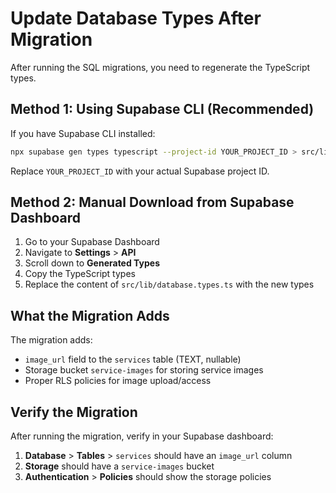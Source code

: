 # Update Database Types After Migration

After running the SQL migrations, you need to regenerate the TypeScript types.

## Method 1: Using Supabase CLI (Recommended)

If you have Supabase CLI installed:

```bash
npx supabase gen types typescript --project-id YOUR_PROJECT_ID > src/lib/database.types.ts
```

Replace `YOUR_PROJECT_ID` with your actual Supabase project ID.

## Method 2: Manual Download from Supabase Dashboard

1. Go to your Supabase Dashboard
2. Navigate to **Settings** > **API**
3. Scroll down to **Generated Types**
4. Copy the TypeScript types
5. Replace the content of `src/lib/database.types.ts` with the new types

## What the Migration Adds

The migration adds:
- `image_url` field to the `services` table (TEXT, nullable)
- Storage bucket `service-images` for storing service images
- Proper RLS policies for image upload/access

## Verify the Migration

After running the migration, verify in your Supabase dashboard:
1. **Database** > **Tables** > `services` should have an `image_url` column
2. **Storage** should have a `service-images` bucket
3. **Authentication** > **Policies** should show the storage policies